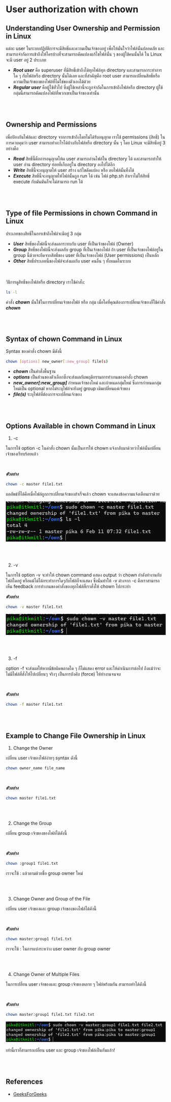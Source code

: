 # User authorization with chown

## Understanding User Ownership and Permission in Linux

แต่ละ user ในระบบปฏิบัติการจะมีสิทธิ์และความเป็นเจ้าของอยู่ เพื่อให้มั่นใจว่าไฟล์นั้นปลอดภัย และสามารถจำกัดการเข้าถึงให้ใครบ้างที่จะสามารถดัดแปลงแก้ไขไฟล์นั้น ๆ ของผู้ใช้คนนั้นได้ ใน Linux จะมี user อยู่ 2 ประเภท

* ***Root user*** คือ superuser ที่มีสิทธิ์เข้าถึงได้ทุกไฟล์ทุก directory และสามารถกระทำการใด ๆ กับไฟล์หรือ directory นั้นได้เลย และที่สำคัญคือ root user สามารถเปลี่ยนสิทธิ์หรือความเป็นเจ้าของของไฟล์ที่ไม่ใช่ของตัวเองได้ด้วย
* ***Regular user*** คือผู้ใช้ทั่วไป ซึ่งผู้ใช้เหล่านี้จะถูกจำกัดในการเข้าถึงไฟล์หรือ directory ผู้ใช้กลุ่มนี้สามารถดัดแปลงไฟล์ที่พวกเขาเป็นเจ้าของเท่านั้น

<br><br>

## Ownership and Permissions

เพื่อป้องกันไฟล์และ directory จากการเข้าถึงโดยไม่ได้รับอนุญาต เราใช้ permissions (สิทธิ์) ในการควบคุมว่า user สามารถทำอะไรได้บ้างกับไฟล์หรือ directory นั้น ๆ โดย Linux จะมีสิทธิ์อยู่ 3 อย่างคือ
* ***Read*** สิทธิ์นี้คือการอนุญาตให้ผ user สามารถอ่านไฟล์ใน directory ได้ และสามารถทำให้ user อ่าน directory ย่อยที่เก็บอยู่ใน directory ลงไปได้อีก
* ***Write*** สิทธิ์นี้จะอนุญาตให้ user สร้าง แก้ไขดัดแปลง หรือ ลบไฟล์นั้นทิ้งได้
* ***Execute*** สิทธิ์นี้จะอนุญาตให้ไฟล์นั้นถูก run ได้ เช่น ไฟล์ php.sh ถ้าเราไม่ให้สิทธิ์ execute กับมันมันก็จะไม่สามารถ run ได้

<br><br>

## Type of file Permissions in chown Command in Linux

ประเภทของสิทธิ์ในการเข้าถึงไฟล์จะมีอยู่ 3 กลุ่ม
* ***User*** สิทธิ์ของไฟล์นี้จะส่งผลกระทบกับ user ที่เป็นเจ้าของไฟล์ (Owner)
* ***Group*** สิทธิ์ของไฟล์นี้จะส่งผลกับ group ที่เป็นเจ้าของไฟล์ ถ้า user ที่เป็นเจ้าของไฟล์อยู๋ใน group นี้ด้วยจะยึดจากสิทธิ์ของ user ที่เป็นเจ้าของไฟล์ (User permissions) เป็นหลัก
* ***Other*** สิทธิ์ประเภทนี้ของไฟล์จะส่งผลกับ user คนอื่น ๆ ทั้งหมดในระบบ

<br><br>วิธีการดูสิทธิ์ของไฟล์หรือ directory เราใช้คำสั่ง:

``` Bash
ls -l
```

คำสั่ง ***chown*** นั้นใช้ในการเปลี่ยนเจ้าของไฟล์ หรือ กลุ่ม เมื่อใดที่คุณต้องการเปลี่ยนเจ้าของก็ใช้คำสั่ง ***chown***

<br><br>

## Syntax of chown Command in Linux

Syntax ของคำสั่ง chown มีดังนี้

``` Bash
chown [options] new_owner[:new_group] file(s)
```

* ***chown*** เป็นคำสั่งพื้นฐาน
* ***options*** เป็นส่วนของตัวเลือกซึ่งจะส่งผลกับพฤติกรรมการทำงานของคำสั่ง chown
* ***new_owner[:new_group]*** กำหนดเจ้าของใหม่ และกำหนดกลุ่มใหม่ ซึ่งการกำหนดกลุ่มใหม่เป็น optional หากไม่ระบุไฟล์จะยังอยู่ group เดิมเปลี่ยนแค่เจ้าของ
* ***file(s)*** ระบุไฟล์ที่ต้องการจะเปลี่ยนเจ้าของ

<br><br>

## Options Available in chown Command in Linux

1. -c

ในการใช้ option -c ในคำสั่ง chown นั้นเป็นการให้ chown แจ้งกลับมาด้วยว่าไฟล์นั้นเปลี่ยนเจ้าของเรียบร้อยแล้ว

<br>

***ตัวอย่าง***

``` Bash
chown -c master file1.txt
```

ผลลัพธ์ที่ได้คือเมื่อไฟล์ถูกการเปลี่ยนเจ้าของสำเร็จแล้ว chown จะแสดงข้อความแจ้งเตือนเราด้วย

![Image](../.assets/chown%20-c.png)

<br><br>

2. -v

ในการใช้ option -v จะทำให้ chown command แสดง output ว่า chown กำลังทำงานกับไฟล์ใดอยู่ หรือแม้ไม่ได้กระทำการใดๆกับไฟล์ก็จะแสดง ซึ่งนั่นทำให้ -v ต่างจาก -c คือเราสามารถเห็น feedback การทำงานของคำสั่งของทุกไฟล์ที่เราสั่งให้ chown ไปกระทำ
<br>

***ตัวอย่าง***

``` Bash
chown -v master file1.txt
```

![Image](../.assets/chown%20-v.png)

<br><br>

3. -f

option -f จะส่งผลให้หากมีข้อผิดพลาดใด ๆ ก็ไม่แสดง error และให้ดำเนินการต่อไป ถึงแม้ว่าจะไม่มีไฟล์ที่สั่งให้ไปเปลี่ยนๆ จริงๆ เป็นการบังคับ (force) ให้ทำงานจนจบ

<br>

***ตัวอย่าง***

``` Bash
chown -f master file1.txt
```

<br><br>

## Example to Change File Ownership in Linux

1. Change the Owner

เปลี่ยน user เจ้าของไฟล์ง่ายๆ syntax ดังนี้

``` Bash
chown owner_name file_name
```

<br>

***ตัวอย่าง***

``` Bash
chown master file1.txt
```

<br><br>

2. Change the Group

เปลี่ยน group เจ้าของของไฟล์ได้ดังนี้

<br>

***ตัวอย่าง***

``` Bash
chown :group1 file1.txt
```

เราจะใช้ : แล้วตามด้วยชื่อ group owner ใหม่

<br><br>

3. Change Owner and Group of the File

เปลี่ยน user เจ้าของและ group เจ้าของของไฟล์ได้ดังนี้

<br>

***ตัวอย่าง***

``` Bash
chown master:group1 file1.txt
```

เราจะใช้ : ในการแบ่งระหว่าง user owner กับ group owner

<br><br>

4. Change Owner of Multiple Files

ในการเปลี่ยน user เจ้าของและ group เจ้าของหลาย ๆ ไฟล์พร้อมกัน สามารถทำได้ดังนี้

<br>

***ตัวอย่าง***

``` Bash
chown master:group1 file1.txt file2.txt
```

![Image](../.assets/-v%20multi.png)

เท่านี้เราก็สามารถเปลี่ยน user และ group เจ้าของไฟล์เป็นกันแล้ว!

<br><br>

## References
* [GeeksForGeeks](https://www.geeksforgeeks.org/chown-command-in-linux-with-examples/)